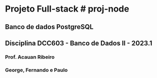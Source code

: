 # Projeto Full-stack # proj-node
## Banco de dados PostgreSQL
## Disciplina DCC603 - Banco de Dados II - 2023.1
### Prof. Acauan Ribeiro


### George, Fernando e Paulo